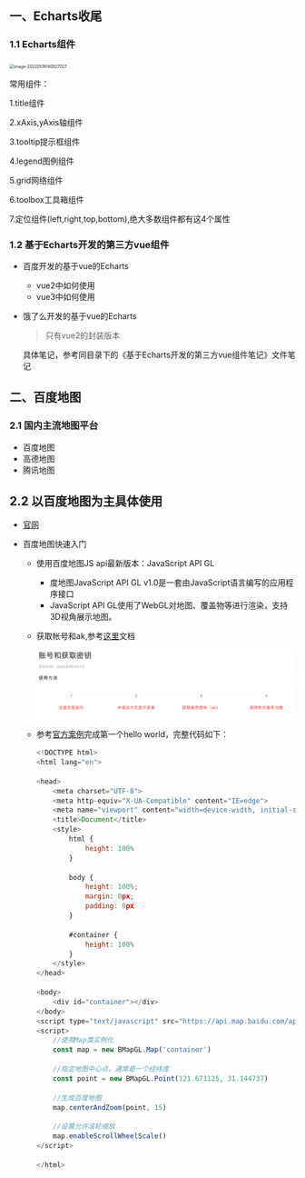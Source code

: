 

## 一、Echarts收尾

### 1.1 Echarts组件

<img src="../media/image-20220518140507027.png" alt="image-20220518140507027" style="zoom:50%;" />

常用组件：

1.title组件

2.xAxis,yAxis轴组件

3.tooltip提示框组件

4.legend图例组件

5.grid网络组件

6.toolbox工具箱组件

7.定位组件(left,right,top,bottom),绝大多数组件都有这4个属性

### 1.2 基于Echarts开发的第三方vue组件

- 百度开发的基于vue的Echarts

    - vue2中如何使用
    - vue3中如何使用

- 饿了么开发的基于vue的Echarts

    > 只有vue2的封装版本

    具体笔记，参考同目录下的《基于Echarts开发的第三方vue组件笔记》文件笔记

    

## 二、百度地图

### 2.1 国内主流地图平台

- 百度地图
- 高德地图
- 腾讯地图

## 2.2 以百度地图为主具体使用

- [官网](https://lbsyun.baidu.com/index.php?title=jspopularGL)

- 百度地图快速入门

    - 使用百度地图JS api最新版本：JavaScript API GL

        - 度地图JavaScript API GL v1.0是一套由JavaScript语言编写的应用程序接口
        - JavaScript API GL使用了WebGL对地图、覆盖物等进行渲染，支持3D视角展示地图。

    - 获取帐号和ak,参考[这里](https://lbs.baidu.com/index.php?title=jspopularGL/guide/getkey)文档

        <img src="media/image-20220518161826654.png" alt="image-20220518161826654" style="zoom:50%;" />

    - 参考[官方案例](https://lbs.baidu.com/index.php?title=jspopularGL/guide/helloworld)完成第一个hello world，完整代码如下：

        ```js
        <!DOCTYPE html>
        <html lang="en">
        
        <head>
            <meta charset="UTF-8">
            <meta http-equiv="X-UA-Compatible" content="IE=edge">
            <meta name="viewport" content="width=device-width, initial-scale=1.0">
            <title>Document</title>
            <style>
                html {
                    height: 100%
                }
                
                body {
                    height: 100%;
                    margin: 0px;
                    padding: 0px
                }
                
                #container {
                    height: 100%
                }
            </style>
        </head>
        
        <body>
            <div id="container"></div>
        </body>
        <script type="text/javascript" src="https://api.map.baidu.com/api?v=1.0&&type=webgl&ak=ZVKjMtNTL0tOh3vqjgMVhr02rwQNzyaL"></script>
        <script>
            //使用Map类实例化
            const map = new BMapGL.Map('container')
        
            //指定地图中心点，通常是一个经纬度
            const point = new BMapGL.Point(121.671125, 31.144737)
        
            //生成百度地图
            map.centerAndZoom(point, 15)
        
            //设置允许滚轮缩放
            map.enableScrollWheelScale()
        </script>
        
        </html>
        ```

        

        

